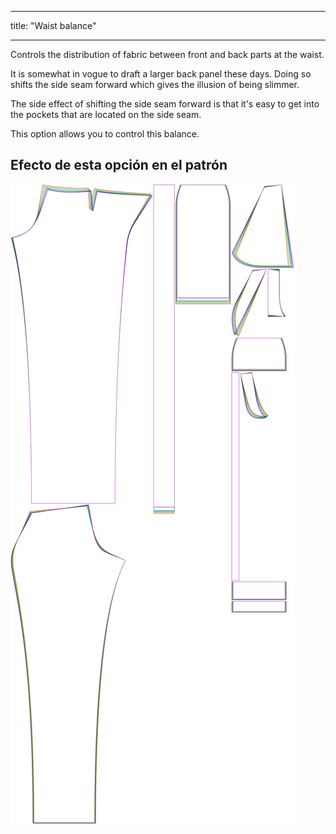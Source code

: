 - - -
title: "Waist balance"
- - -

Controls the distribution of fabric between front and back parts at the waist.

It is somewhat in vogue to draft a larger back panel these days. Doing so shifts the side seam forward which gives the illusion of being slimmer.

The side effect of shifting the side seam forward is that it's easy to get into the pockets that are located on the side seam.

This option allows you to control this balance.

## Efecto de esta opción en el patrón

![This image shows the effect of this option by superimposing several variants that have a different value for this option](charlie_waistbalance_sample.svg "Effect of this option on the pattern")
